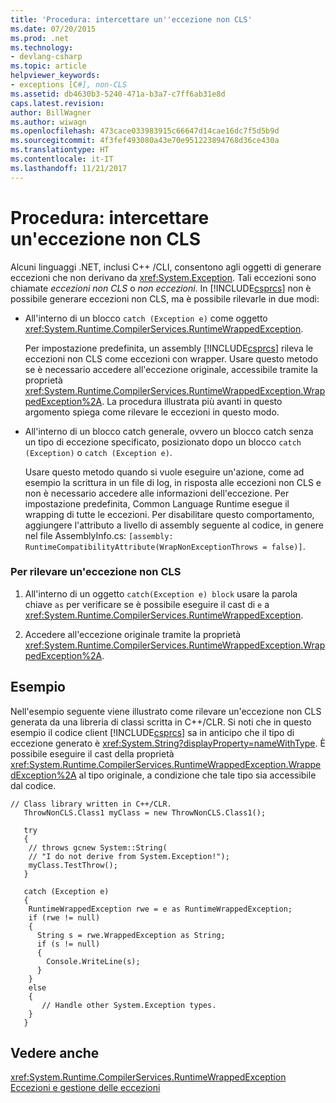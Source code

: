 ```yaml
---
title: 'Procedura: intercettare un''eccezione non CLS'
ms.date: 07/20/2015
ms.prod: .net
ms.technology:
- devlang-csharp
ms.topic: article
helpviewer_keywords:
- exceptions [C#], non-CLS
ms.assetid: db4630b3-5240-471a-b3a7-c7ff6ab31e8d
caps.latest.revision: 
author: BillWagner
ms.author: wiwagn
ms.openlocfilehash: 473cace033983915c66647d14cae16dc7f5d5b9d
ms.sourcegitcommit: 4f3fef493080a43e70e951223894768d36ce430a
ms.translationtype: HT
ms.contentlocale: it-IT
ms.lasthandoff: 11/21/2017
---
```

# <a name="how-to-catch-a-non-cls-exception"></a>Procedura: intercettare un'eccezione non CLS
Alcuni linguaggi .NET, inclusi C++ /CLI, consentono agli oggetti di generare eccezioni che non derivano da <xref:System.Exception>. Tali eccezioni sono chiamate *eccezioni non CLS* o *non eccezioni*. In [!INCLUDE[csprcs](~/includes/csprcs-md.md)] non è possibile generare eccezioni non CLS, ma è possibile rilevarle in due modi:  
  
-   All'interno di un blocco `catch (Exception e)` come oggetto <xref:System.Runtime.CompilerServices.RuntimeWrappedException>.  
  
     Per impostazione predefinita, un assembly [!INCLUDE[csprcs](~/includes/csprcs-md.md)] rileva le eccezioni non CLS come eccezioni con wrapper. Usare questo metodo se è necessario accedere all'eccezione originale, accessibile tramite la proprietà <xref:System.Runtime.CompilerServices.RuntimeWrappedException.WrappedException%2A>. La procedura illustrata più avanti in questo argomento spiega come rilevare le eccezioni in questo modo.  
  
-   All'interno di un blocco catch generale, ovvero un blocco catch senza un tipo di eccezione specificato, posizionato dopo un blocco `catch (Exception)` o `catch (Exception e)`.  
  
     Usare questo metodo quando si vuole eseguire un'azione, come ad esempio la scrittura in un file di log, in risposta alle eccezioni non CLS e non è necessario accedere alle informazioni dell'eccezione. Per impostazione predefinita, Common Language Runtime esegue il wrapping di tutte le eccezioni. Per disabilitare questo comportamento, aggiungere l'attributo a livello di assembly seguente al codice, in genere nel file AssemblyInfo.cs: `[assembly: RuntimeCompatibilityAttribute(WrapNonExceptionThrows = false)]`.  
  
### <a name="to-catch-a-non-cls-exception"></a>Per rilevare un'eccezione non CLS  
  
1.  All'interno di un oggetto `catch(Exception e) block` usare la parola chiave `as` per verificare se è possibile eseguire il cast di `e` a <xref:System.Runtime.CompilerServices.RuntimeWrappedException>.  
  
2.  Accedere all'eccezione originale tramite la proprietà <xref:System.Runtime.CompilerServices.RuntimeWrappedException.WrappedException%2A>.  
  
## <a name="example"></a>Esempio  
 Nell'esempio seguente viene illustrato come rilevare un'eccezione non CLS generata da una libreria di classi scritta in C++/CLR. Si noti che in questo esempio il codice client [!INCLUDE[csprcs](~/includes/csprcs-md.md)] sa in anticipo che il tipo di eccezione generato è <xref:System.String?displayProperty=nameWithType>. È possibile eseguire il cast della proprietà <xref:System.Runtime.CompilerServices.RuntimeWrappedException.WrappedException%2A> al tipo originale, a condizione che tale tipo sia accessibile dal codice.  
  
```  
// Class library written in C++/CLR.  
   ThrowNonCLS.Class1 myClass = new ThrowNonCLS.Class1();  
  
   try  
   {  
    // throws gcnew System::String(  
    // "I do not derive from System.Exception!");  
    myClass.TestThrow();   
   }  
  
   catch (Exception e)  
   {  
    RuntimeWrappedException rwe = e as RuntimeWrappedException;  
    if (rwe != null)      
    {  
      String s = rwe.WrappedException as String;  
      if (s != null)  
      {  
        Console.WriteLine(s);  
      }  
    }  
    else  
    {  
       // Handle other System.Exception types.  
    }  
   }             
```  
  
## <a name="see-also"></a>Vedere anche  
 <xref:System.Runtime.CompilerServices.RuntimeWrappedException>  
 [Eccezioni e gestione delle eccezioni](../../../csharp/programming-guide/exceptions/index.md)
